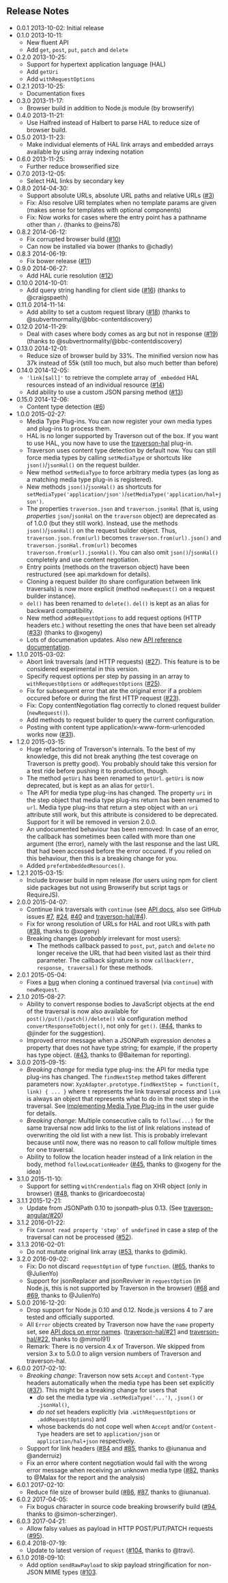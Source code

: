 Release Notes
-------------

* 0.0.1 2013-10-02: Initial release
* 0.1.0 2013-10-11:
    * New fluent API
    * Add `get`, `post`, `put`, `patch` and `delete`
* 0.2.0 2013-10-25:
    * Support for hypertext application language (HAL)
    * Add `getUri`
    * Add `withRequestOptions`
* 0.2.1 2013-10-25:
    * Documentation fixes
* 0.3.0 2013-11-17:
    * Browser build in addition to Node.js module (by browserify)
* 0.4.0 2013-11-21:
    * Use Halfred instead of Halbert to parse HAL to reduce size of browser build.
* 0.5.0 2013-11-23:
    * Make individual elements of HAL link arrays and embedded arrays available by using array indexing notation
* 0.6.0 2013-11-25:
    * Further reduce browserified size
* 0.7.0 2013-12-05:
    * Select HAL links by secondary key
* 0.8.0 2014-04-30:
    * Support absolute URLs, absolute URL paths and relative URLs ([#3](https://github.com/traverson/traverson/issues/3))
    * Fix: Also resolve URI templates when no template params are given (makes sense for templates with optional components)
    * Fix: Now works for cases where the entry point has a pathname other than `/`. (thanks to @eins78)
* 0.8.2 2014-06-12:
    * Fix corrupted browser build ([#10](https://github.com/traverson/traverson/issues/10))
    * Can now be installed via bower (thanks to @chadly)
* 0.8.3 2014-06-19:
    * Fix bower release ([#11](https://github.com/traverson/traverson/issues/11))
* 0.9.0 2014-06-27:
    *  Add HAL curie resolution ([#12](https://github.com/traverson/traverson/issues/12))
* 0.10.0 2014-10-01:
    * Add query string handling for client side ([#16](https://github.com/traverson/traverson/issues/16)) (thanks to @craigspaeth)
* 0.11.0 2014-11-14:
    * Add ability to set a custom request library ([#18](https://github.com/traverson/traverson/issues/18)) (thanks to @subvertnormality/@bbc-contentdiscovery)
* 0.12.0 2014-11-29:
    * Deal with cases where body comes as arg but not in response ([#19](https://github.com/traverson/traverson/issues/19)) (thanks to @subvertnormality/@bbc-contentdiscovery)
* 0.13.0 2014-12-01:
    * Reduce size of browser build by 33%. The minified version now has 37k instead of 55k (still too much, but also much better than before)
* 0.14.0 2014-12-05:
    * `'link[$all]'` to retrieve the complete array of `_embedded` HAL resources instead of an individual resource ([#14](https://github.com/traverson/traverson/issues/14))
    * Add ability to use a custom JSON parsing method ([#13](https://github.com/traverson/traverson/issues/13))
* 0.15.0 2014-12-06:
    * Content type detection ([#6](https://github.com/traverson/traverson/issues/6))
* 1.0.0 2015-02-27:
    * Media Type Plug-ins. You can now register your own media types and plug-ins to process them.
    * HAL is no longer supported by Traverson out of the box. If you want to use HAL, you now have to use the [traverson-hal](https://github.com/traverson/traverson-hal) plug-in.
    * Traverson uses content type detection by default now. You can still force media types by calling `setMediaType` or shortcuts like `json()`/`jsonHal()` on the request builder.
    * New method `setMediaType` to force arbitrary media types (as long as a matching media type plug-in is registered).
    * New methods `json()`/`jsonHal()` as shortcuts for `setMediaType('application/json')`/`setMediaType('application/hal+json')`.
    * The properties `traverson.json` and `traverson.jsonHal` (that is, using *properties* `json`/`jsonHal` on the `traverson` object) are deprecated as of 1.0.0 (but they still work). Instead, use the methods `json()`/`jsonHal()` on the request builder object. Thus, `traverson.json.from(url)` becomes `traverson.from(url).json()` and `traverson.jsonHal.from(url)` becomes `traverson.from(url).jsonHal()`. You can also omit `json()`/`jsonHal()` completely and use content negotiation.
    * Entry points (methods on the traverson object) have been restructured (see api.markdown for details).
    * Cloning a request builder (to share configuration between link traversals) is now more explicit (method `newRequest()` on a request builder instance).
    * `del()` has been renamed to `delete()`. `del()` is kept as an alias for backward compatibility.
    * New method `addRequestOptions` to add request options (HTTP headers etc.) without resetting the ones that have been set already ([#33](https://github.com/traverson/traverson/issues/33)) (thanks to @xogeny)
    * Lots of documenation updates. Also new [API reference documentation](https://github.com/traverson/traverson/blob/master/api.markdown).
* 1.1.0 2015-03-02:
    * Abort link traversals (and HTTP requests) ([#27](https://github.com/traverson/traverson/issues/27)). This feature is to be considered experimental in this version.
    * Specify request options per step by passing in an array to `withRequestOptions` or `addRequestOptions` ([#25](https://github.com/traverson/traverson/issues/25)).
    * Fix for subsequent error that ate the original error if a problem occured before or during the first HTTP request ([#23](https://github.com/traverson/traverson/issues/23)).
    * Fix: Copy contentNegotiation flag correctly to cloned request builder (`newRequest()`).
    * Add methods to request builder to query the current configuration.
    * Posting with content type application/x-www-form-urlencoded works now ([#31](https://github.com/traverson/traverson/issues/31)).
* 1.2.0 2015-03-15:
    * Huge refactoring of Traverson's internals. To the best of my knowledge, this did not break anything (the test coverage on Traverson is pretty good). You probably should take this version for a test ride before pushing it to production, though.
    * The method `getUri` has been renamed to `getUrl`. `getUri` is now deprecated, but is kept as an alias for `getUrl`.
    * The API for media type plug-ins has changed. The property `uri` in the step object that media type plug-ins return has been renamed to `url`. Media type plug-ins that return a step object with an `uri` attribute still work, but this attribute is considered to be deprecated. Support for it will be removed in version 2.0.0.
    * An undocumented behaviour has been removed: In case of an error, the callback has sometimes been called with more than one argument (the error), namely with the last response and the last URL that had been accessed before the error occured. If you relied on this behaviour, then this is a breaking change for you.
    * Added `preferEmbeddedResources()`.
* 1.2.1 2015-03-15:
    * Include browser build in npm release (for users using npm for client side packages but not using Browserify but script tags or RequireJS).
* 2.0.0 2015-04-07:
    * Continue link traversals with `continue` (see [API docs](https://github.com/traverson/traverson/blob/master/api.markdown#traversal-continue), also see GitHub issues [#7](https://github.com/traverson/traverson/issues/7), [#24](https://github.com/traverson/traverson/issues/24), [#40](https://github.com/traverson/traverson/issues/40) and [traverson-hal/#4](https://github.com/traverson/traverson-hal/issues/4)).
    * Fix for wrong resolution of URLs for HAL and root URLs with path ([#38](https://github.com/traverson/traverson/issues/38), thanks to @xogeny)
    * Breaking changes (_probably_ irrelevant for most users):
        * The methods callback passed to `post`, `put`, `patch` and `delete` no longer receive the URL that had been visited last as their third parameter. The callback signature is now `callback(err, response, traversal)` for these methods.
* 2.0.1 2015-05-04:
    * Fixes a [bug](https://github.com/traverson/traverson-angular/issues/11) when cloning a continued traversal (via `continue`) with `newRequest`.
* 2.1.0 2015-08-27:
    * Ability to convert response bodies to JavaScript objects at the end of the traversal is now also available for `post()/put()/patch()/delete()` via configuration method `convertResponseToObject()`, not only for `get()`. ([#44](https://github.com/traverson/traverson/issues/44), thanks to @jinder for the suggestion).
    * Improved error message when a JSONPath expression denotes a property that does not have type string; for example, if the property has type object. ([#43](https://github.com/traverson/traverson/issues/43), thanks to @Baiteman for reporting).
* 3.0.0 2015-09-15:
    * *Breaking change* for media type plug-ins: the API for media type plug-ins has changed. The `findNextStep` method takes different parameters now:
    `XyzAdapter.prototype.findNextStep = function(t, link) { ... }` where `t` represents the link traversal process and `link` is always an object that represents what to do in the next step in the traversal. See [Implementing Media Type Plug-ins](https://github.com/traverson/traverson/blob/master/user-guide.markdown#implementing-media-type-plug-ins) in the user guide for details.
    * *Breaking change*: Multiple consecutive calls to `follow(...)` for the same traversal now add links to the list of link relations instead of overwriting the old list with a new list. This is probably irrelevant because until now, there was no reason to call follow multiple times for one traversal.
    * Ability to follow the location header instead of a link relation in the body, method `followLocationHeader` ([#45](https://github.com/traverson/traverson/issues/45), thanks to @xogeny for the idea)
* 3.1.0 2015-11-10:
    * Support for setting `withCrendentials` flag on XHR object (only in browser) ([#48](https://github.com/traverson/traverson/issues/48), thanks to @ricardoecosta)
* 3.1.1 2015-12-21:
    * Update from JSONPath 0.10 to jsonpath-plus 0.13. (See [traverson-angular/#20](https://github.com/traverson/traverson-angular/issues/20))
* 3.1.2 2016-01-22:
    * Fix `Cannot read property 'step' of undefined` in case a step of the traversal can not be processed ([#52](https://github.com/traverson/traverson/issues/52)).
* 3.1.3 2016-02-01:
    * Do not mutate original link array ([#53](https://github.com/traverson/traverson/issues/53), thanks to @dimik).
* 3.2.0 2016-09-02:
    * Fix: Do not discard `requestOption` of type `function`.
      ([#65](https://github.com/traverson/traverson/issues/65), thanks to @JulienYo)
    * Support for jsonReplacer and jsonReviver in `requestOption` (in Node.js, this is not supported by Traverson in the browser)
      ([#68](https://github.com/traverson/traverson/issues/68) and
       [#69](https://github.com/traverson/traverson/issues/69),
       thanks to @JulienYo)
* 5.0.0 2016-12-20:
    * Drop support for Node.js 0.10 and 0.12. Node.js versions 4 to 7 are tested and officially supported.
    * All `Error` objects created by Traverson now have the `name` property set, see [API docs on error names](https://github.com/traverson/traverson/blob/master/api.markdown#traverson-errors). ([traverson-hal/#21](https://github.com/traverson/traverson-hal/issues/21) and [traverson-hal/#22](https://github.com/traverson/traverson-hal/issues/22), thanks to @mimol91)
    * Remark: There is no version 4.x of Traverson. We skipped from version 3.x to 5.0.0 to align version numbers of Traverson and traverson-hal.
* 6.0.0 2017-02-10:
    * *Breaking change*: Traverson now sets `Accept` and `Content-Type` headers automatically when the media type has been set explicitly ([#37](https://github.com/traverson/traverson/issues/37)). This might be a breaking change for users that
        * *do* set the media type via `.setMediaType('...')`, `.json()` or `.jsonHal()`,
        * *do not* set headers explicitly (via `.withRequestOptions` or `.addRequestOptions`) and
        * whose backends do not cope well when `Accept` and/or `Content-Type` headers are set to `application/json` or `application/hal+json` respectively.
    * Support for link headers ([#84](https://github.com/traverson/traverson/issues/84) and [#85](https://github.com/traverson/traverson/pull/85), thanks to @iunanua and @anderruiz)
    * Fix an error where content negotiation would fail with the wrong error message when receiving an unknown media type ([#82](https://github.com/traverson/traverson/issues/82), thanks to @Malax for the report and the analysis)
* 6.0.1 2017-02-10:
    * Reduce file size of browser build ([#86](https://github.com/traverson/traverson/pull/86), [#87](https://github.com/traverson/traverson/pull/87), thanks to @iunanua).
* 6.0.2 2017-04-05:
    * Fix bogus character in source code breaking browserify build ([#94](https://github.com/traverson/traverson/pull/94), thanks to @simon-scherzinger).
* 6.0.3 2017-04-21:
    * Allow falsy values as payload in HTTP POST/PUT/PATCH requests ([#95](https://github.com/traverson/traverson/issues/95)).
* 6.0.4 2018-07-19:
    * Update to latest version of `request` ([#104](https://github.com/traverson/traverson/pull/104), thanks to @travi).
* 6.1.0 2018-09-10:
    * Add option `sendRawPayload` to skip payload stringification for non-JSON MIME types ([#103](https://github.com/traverson/traverson/issues/103).
